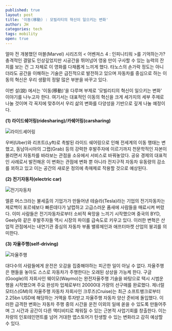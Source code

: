```yaml
---
published: true
layout: post
title: '이동(移動) : 모빌리티의 혁신이 일으키는 변화'
author: JH
categories: tech
tags: mobility
open: true
---
```


얼마 전 개봉했던 마블(Marvel) 시리즈의 < 어벤져스 4 : 인피니티워 >를 기억하는가? 충격적인 결말도 인상깊었지만 시공간을 뛰어넘어 영웅 만이 구사할 수 있는 능력의 잔치를 보는 건 그 자체로 이 영화를 다채롭게 느끼게 했다. 타노스의 손가락 정도는 아니더라도 공간을 이해하는 기술은 급진적으로 발전하고 있으며 자동차를 중심으로 하는 이동의 혁신은 우리 생활의 정말 많은 부분을 바꾸고 있다.

이번 설(說) 에서는 '이동(移動)'을 다루며 부제로 '모빌리티의 혁신이 일으키는 변화' 이야기를 나누고자 한다. 여기서는 대표적인 이동의 혁신을 크게 세가지의 세부 주제로 나눌 것이며 각 꼭지에 맞추어서 우리 삶의 변화를 다양성을 기반으로 깊게 나눌 예정이다.


**(1) 라이드쉐어링(ridesharing)/카쉐어링(carsharing)**


![라이드셰어링]({{site.baseurl}}/images/ridesharing.jpg)


우버(Uber)와 리프트(Lyft)로 촉발된 라이드 쉐어링으로 인해 전세계의 이동 행태는 변했고, 동남아시아의 그랩(Grab) 등의 강력한 후발주자에 이르기까지 천문학적인 자본이 몰리면서 자동차를 바라보는 관점을 소유에서 서비스로 바꿔놓았다. 공유 경제의 대표적인 사례로서 발전해온 이 변화는 관점에 변화 뿐 아니라 전지구적 자동차 유동량의 감소를 꾀하고 있고 이는 공간의 새로운 정의에 촉매제로 작용할 것으로 예상된다.


**(2) 전기자동차(electric car)**


![전기자동차]({{site.baseurl}}/images/tesla_charge.jpg)


엘론 머스크라는 불세출의 기업가가 만들어낸 테슬라(Tesla)라는 기업의 전기자동차는 제로백이 포르쉐보다 빠른데다가 날렵하고 고급스러운 품새에 사람들을 매료시켜 버렸다. 이미 사람들은 전기자동차로부터 소비적 욕망을 느끼기 시작했으며 중국의 BYD, Geely와 같은 후발주자들 역시 시장의 파이를 급속도로 키우고 있다. 이러한 변혁은 산업적 관점에서는 내연기관 중심의 자동차 부품 밸류체인과 애프터마켓 산업의 붕괴를 의미한다.


**(3) 자율주행(self-driving)**


![자율주행]({{site.baseurl}}/images/waymo.jpg)


대다수의 사람들에게 운전은 오감을 집중해야하는 피곤한 일이 아닐 수 없다. 자율주행은 핸들을 놓아도 스스로 자동차가 주행한다는 오래된 상상을 가능케 한다. 구글(Google)의 자회사인 웨이모(Waymo)는 완전자율주행 기술을 바탕으로 택시 시범운행을 시작했으며 주요 완성차 업체로부터 20000대 가량의 선구매를 완료했다. 제너럴 모터스(GM)의 자율주행 자동차 자회사인 크루즈(Cruise)는 최근 소프트뱅크로부터 2.25bn USD에 해당하는 거액을 투자받고 자율주행 자동차 양산 준비에 돌입했다. 이러한 급격한 변화는 자동차 주행 중의 시간을 운전 이외의 일에 쏟을 수 있도록 만들어주며 그 시간과 공간이 다른 액티비티로 채워질 수 있는 근본적 사업기회를 창출한다. 이는 차량의 인포테인먼트를 넘어 거대한 앱스토어가 탄생할 수 있는 변화라고 감히 예상할 수 있다.
